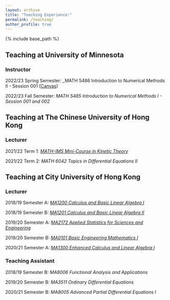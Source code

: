 ```yaml
---
layout: archive
title: "Teaching Experience:"
permalink: /teaching/
author_profile: true
---
```


{% include base_path %}

## Teaching at University of Minnesota

### Instructor

2022/23 Spring Semester: _MATH 5486 Introduction to Numerical Methods II - Session 001 ([Canvas](https://canvas.umn.edu/login))

2022/23 Fall Semester: _MATH 5485 Introduction to Numerical Methods I - Session 001 and 002_ 

## Teaching at The Chinese University of Hong Kong

### Lecturer

2021/22 Term 1: [_MATH-IMS Mini-Course in Kinetic Theory_](/files/2021-22_Mini_Course_Overview.pdf)

2021/22 Term 2: _MATH 6042 Topics in Differential Equations II_

## Teaching at City University of Hong Kong

### Lecturer

2018/19 Semester A: [_MA1200 Calculus and Basic Linear Algebra I_](/files/1819MA1200.pdf)

2018/19 Semester B: [_MA1201 Calculus and Basic Linear Algebra II_](/files/1819BMA1201.pdf)

2019/20 Semester A: [_MA2172 Applied Statistics for Sciences and Engineering_](/files/1920MA2172.pdf)

2019/20 Semester B: [_MA0101 Basic Engineering Mathematics I_](/files/1920BMA0101.pdf)

2020/21 Semester A: [_MA1300 Enhanced Calculus and Linear Algebra I_](/files/2021AMA1300.pdf)


### Teaching Assistant

2018/19 Semester B: _MA8006 Functional Analysis and Applications_

2019/20 Semester B: _MA3511 Ordinary Differential Equations_

2020/21 Semester B: _MA8005 Advanced Partial Differential Equations I_
